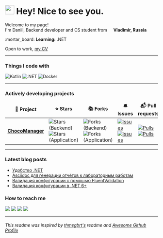 <h1><img src="https://emojis.slackmojis.com/emojis/images/1531849430/4246/blob-sunglasses.gif?1531849430" width="30"/> Hey! Nice to see you.</h1>
<p>Welcome to my page!</br>
  I'm Daniil, Backend developer and CS student from <img src="https://img.icons8.com/color/344/russian-federation-circular.png" width="13"> <b>Vladimir, Russia</b></br>
</p>
:mortar_board: <b>Learning:</b> .NET

Open to work, [my CV](https://dadyarri.ru/assets/cv.pdf)
<hr>
<h3>Things I code with</h3>
<p>
  <img alt="Kotlin" src="https://img.shields.io/badge/-Kotlin-B125EA?style=for-the-badge&logo=kotlin&logoColor=white" />
  <img alt=".NET" src="https://img.shields.io/badge/-.NET-605ca9?style=for-the-badge&logo=dotnet&logoColor=white" />
  <!--<img alt="Python" src="https://img.shields.io/badge/-Python-3776AB?style=for-the-badge&logo=python&logoColor=white" />-->
  <img alt="Docker" src="https://img.shields.io/badge/-Docker-46a2f1?style=for-the-badge&logo=docker&logoColor=white" />
</p>
<hr>
<h3>Actively developing projects</h3>
<table>
  <thead align="center">
    <tr border: none;>
      <td><b>🎁 Project</b></td>
      <td><b>⭐ Stars</b></td>
      <td><b>📚 Forks</b></td>
      <td><b>🛎 Issues</b></td>
      <td><b>📬 Pull requests</b></td>
    </tr>
  </thead>
  <tbody>
    <tr>
      <td>
        <a href="https://github.com/choco-manager"><b>ChocoManager</b></a>
      </td>
      <td>
        <img alt="Stars (Backend)" src="https://img.shields.io/github/stars/choco-manager/backend?style=for-the-badge&labelColor=343b41&label=Stars (Backend)"/>
        <img alt="Stars (Application)" src="https://img.shields.io/github/stars/choco-manager/application?style=for-the-badge&labelColor=343b41&label=Stars (Application)"/>
      </td>
      <td>
        <img alt="Forks (Backend)" src="https://img.shields.io/github/forks/choco-manager/backend?style=for-the-badge&labelColor=343b41&label=Forks (Backend)"/>
        <img alt="Forks (Application)" src="https://img.shields.io/github/forks/choco-manager/application?style=for-the-badge&labelColor=343b41&label=Forks (Application)"/>
      </td>
      <td>
        <a href="https://github.com/choco-manager/backend/issues">
          <img alt="Issues" src="https://img.shields.io/github/issues/choco-manager/backend?style=for-the-badge&labelColor=343b41&label=Issues (Backend)"/>
        </a>
        <a href="https://github.com/choco-manager/application/issues">
          <img alt="Issues" src="https://img.shields.io/github/issues/choco-manager/application?style=for-the-badge&labelColor=343b41&label=Issues (Application)"/>
        </a>
      </td>
      <td>
        <a href="https://github.com/choco-manager/backend/pulls">
          <img alt="Pulls" src="https://img.shields.io/github/issues-pr/choco-manager/backend?style=for-the-badge&labelColor=343b41&label=PRs (Backend)"/>
        </a>
        <a href="https://github.com/choco-manager/application/pulls">
          <img alt="Pulls" src="https://img.shields.io/github/issues-pr/choco-manager/application?style=for-the-badge&labelColor=343b41&label=PRs (Application)"/>
        </a>
      </td>
    </tr>
  </tbody>
</table>
<hr>

### Latest blog posts
<!-- BLOG-POST-LIST:START -->
- [Удобство .NET](https://dadyarri.ru/posts/convenience-of-dotnet/)
- [Asciidoc для генерации отчётов к лабораторным работам](https://dadyarri.ru/posts/asciidoc/)
- [Валидация конфигурации с помощью FluentValidation](https://dadyarri.ru/posts/config-fluent-validation/)
- [Валидация конфигурации в .NET 6+](https://dadyarri.ru/posts/typed-config-dotnet/)
<!-- BLOG-POST-LIST:END -->

### How to reach me

<a title="Telegram" href="https://t.me/dadyarri"><img src="https://img.shields.io/badge/-telegram-26A5E4?style=for-the-badge&logo=telegram&logoColor=white"></a>
<a title="Blog (in Russian)" href="https://t.me/yadevblog"><img src="https://img.shields.io/badge/-Blog-FF8800?style=for-the-badge&logo=micro.blog&logoColor=white"></a>
<a title="Blog (in Russian)" href="https://dadyarri.ru/blog?utm_source=github"><img src="https://img.shields.io/badge/-teletype-FAFAFA?style=for-the-badge&logo=telegraph&logoColor=black"></a>
<a title="Linkedin" href="https://linkedin.com/in/dadyarri"><img src="https://img.shields.io/badge/-linkedin-0A66C2?style=for-the-badge&logo=linkedin&logoColor=white"></a>
<hr>

###### This readme was inspired by <a href="https://github.com/thmsgbrt/thmsgbrt/blob/master/README.md">thmsgbrt's</a> readme and <a href="https://awesomegithubprofile.tech/">Awesome Github Profile</a>
